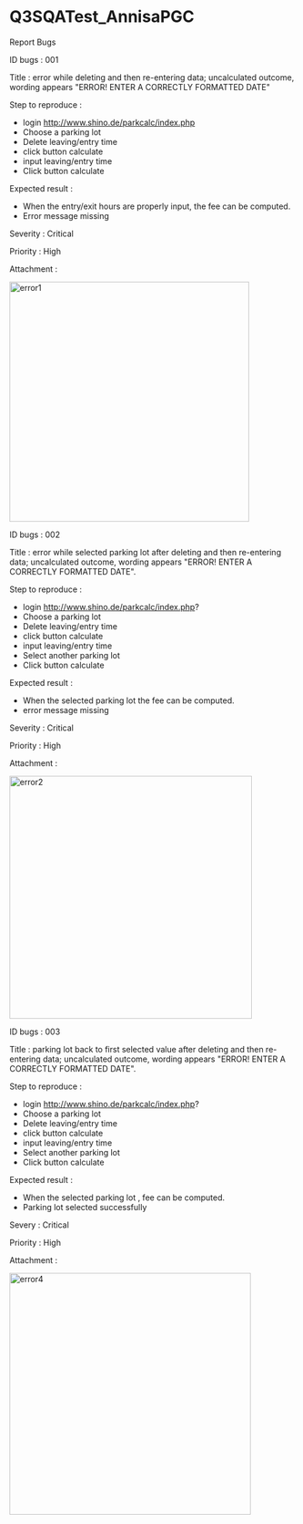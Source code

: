 # Q3SQATest_AnnisaPGC
Report Bugs

ID bugs : 001

Title : error while deleting and then re-entering data; uncalculated outcome, wording appears "ERROR! ENTER A CORRECTLY FORMATTED DATE"

Step to reproduce : 
- login http://www.shino.de/parkcalc/index.php
- Choose a parking lot
- Delete leaving/entry time
- click button calculate
- input leaving/entry time
- Click button calculate

Expected result : 
- When the entry/exit hours are properly input, the fee can be computed.
- Error message missing

Severity : Critical

Priority : High

Attachment : 

<img width="421" alt="error1" src="https://user-images.githubusercontent.com/32071195/176472689-3fe14b9b-4730-4edb-9ff4-0e4d2f427b5d.png">

ID bugs : 002

Title : error while selected parking lot after deleting and then re-entering data; uncalculated outcome, wording appears "ERROR! ENTER A CORRECTLY FORMATTED DATE".

Step to reproduce : 
- login http://www.shino.de/parkcalc/index.php?
- Choose a parking lot
- Delete leaving/entry time
- click button calculate
- input leaving/entry time
- Select another parking lot
- Click button calculate
 
Expected result : 
- When the selected parking lot the fee can be computed.
- error message missing

Severity : Critical

Priority : High

Attachment : 

<img width="426" alt="error2" src="https://user-images.githubusercontent.com/32071195/176476582-68ce34c9-f6f7-4f13-9307-5a4f4a02d080.png">

ID bugs : 003

Title : parking lot back to first selected value after deleting and then re-entering data; uncalculated outcome, wording appears "ERROR! ENTER A CORRECTLY FORMATTED DATE".

Step to reproduce : 
- login http://www.shino.de/parkcalc/index.php?
- Choose a parking lot
- Delete leaving/entry time
- click button calculate
- input leaving/entry time
- Select another parking lot
- Click button calculate
 
Expected result : 
- When the selected parking lot , fee can be computed.
- Parking lot selected successfully
 
Severy : Critical

Priority : High

Attachment : 

<img width="424" alt="error4" src="https://user-images.githubusercontent.com/32071195/176479563-c4471754-4a93-42e7-9828-ada01e040818.png">
